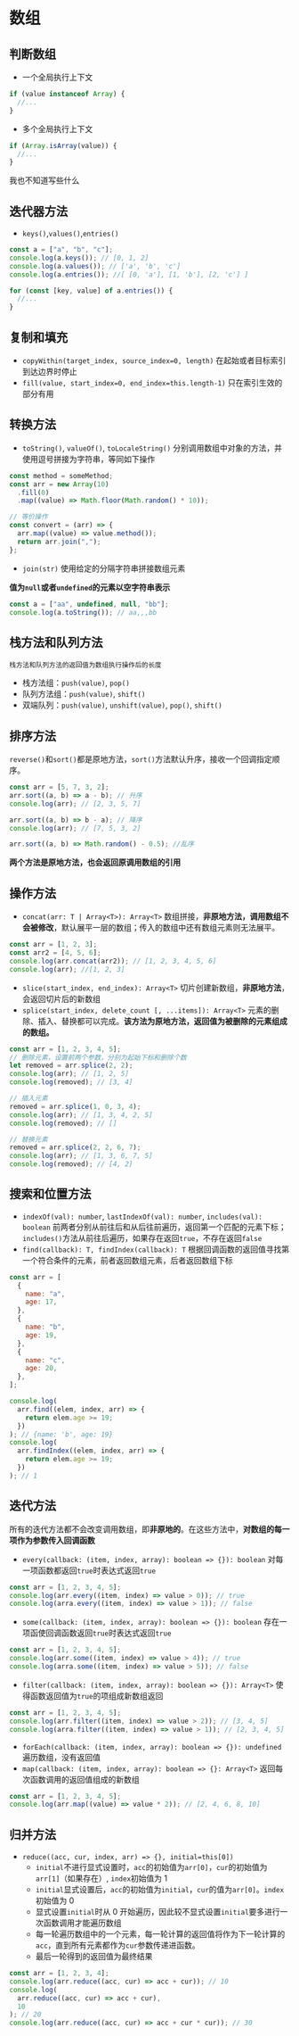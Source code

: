 # 数组

## 判断数组

- 一个全局执行上下文

```javascript
if (value instanceof Array) {
  //...
}
```

- 多个全局执行上下文

```javascript
if (Array.isArray(value)) {
  //...
}
```

我也不知道写些什么

## 迭代器方法

- `keys()`,`values()`,`entries()`

```javascript
const a = ["a", "b", "c"];
console.log(a.keys()); // [0, 1, 2]
console.log(a.values()); // ['a', 'b', 'c']
console.log(a.entries()); //[ [0, 'a'], [1, 'b'], [2, 'c'] ]

for (const [key, value] of a.entries()) {
  //...
}
```

## 复制和填充

- `copyWithin(target_index, source_index=0, length)`
  在起始或者目标索引到达边界时停止
- `fill(value, start_index=0, end_index=this.length-1)`
  只在索引生效的部分有用

## 转换方法

- `toString()`, `valueOf()`, `toLocaleString()`
  分别调用数组中对象的方法，并使用逗号拼接为字符串，等同如下操作

```javascript
const method = someMethod;
const arr = new Array(10)
  .fill(0)
  .map((value) => Math.floor(Math.random() * 10));

// 等价操作
const convert = (arr) => {
  arr.map((value) => value.method());
  return arr.join(",");
};
```

- `join(str)`
  使用给定的分隔字符串拼接数组元素

**值为`null`或者`undefined`的元素以空字符串表示**

```javascript
const a = ["aa", undefined, null, "bb"];
console.log(a.toString()); // aa,,,bb
```

## 栈方法和队列方法

    栈方法和队列方法的返回值为数组执行操作后的长度

- 栈方法组：`push(value)`, `pop()`
- 队列方法组：`push(value)`, `shift()`
- 双端队列：`push(value)`, `unshift(value)`, `pop()`, `shift()`

## 排序方法

`reverse()`和`sort()`都是原地方法，`sort()`方法默认升序，接收一个回调指定顺序。

```javascript
const arr = [5, 7, 3, 2];
arr.sort((a, b) => a - b); // 升序
console.log(arr); // [2, 3, 5, 7]

arr.sort((a, b) => b - a); // 降序
console.log(arr); // [7, 5, 3, 2]

arr.sort((a, b) => Math.random() - 0.5); //乱序
```

**两个方法是原地方法，也会返回原调用数组的引用**

## 操作方法

- `concat(arr: T | Array<T>): Array<T>`
  数组拼接，**非原地方法，调用数组不会被修改**，默认展平一层的数组；传入的数组中还有数组元素则无法展平。

```javascript
const arr = [1, 2, 3];
const arr2 = [4, 5, 6];
console.log(arr.concat(arr2)); // [1, 2, 3, 4, 5, 6]
console.log(arr); //[1, 2, 3]
```

- `slice(start_index, end_index): Array<T>`
  切片创建新数组，**非原地方法**，会返回切片后的新数组
- `splice(start_index, delete_count [, ...items]): Array<T>`
  元素的删除、插入、替换都可以完成。**该方法为原地方法，返回值为被删除的元素组成的数组。**

```javascript
const arr = [1, 2, 3, 4, 5];
// 删除元素，设置前两个参数，分别为起始下标和删除个数
let removed = arr.splice(2, 2);
console.log(arr); // [1, 2, 5]
console.log(removed); // [3, 4]

// 插入元素
removed = arr.splice(1, 0, 3, 4);
console.log(arr); // [1, 3, 4, 2, 5]
console.log(removed); // []

// 替换元素
removed = arr.splice(2, 2, 6, 7);
console.log(arr); // [1, 3, 6, 7, 5]
console.log(removed); // [4, 2]
```

## 搜索和位置方法

- `indexOf(val): number`, `lastIndexOf(val): number`, `includes(val): boolean`
  前两者分别从前往后和从后往前遍历，返回第一个匹配的元素下标；`includes()`方法从前往后遍历，如果存在返回`true`，不存在返回`false`
- `find(callback): T, findIndex(callback): T`
  根据回调函数的返回值寻找第一个符合条件的元素，前者返回数组元素，后者返回数组下标

```javascript
const arr = [
  {
    name: "a",
    age: 17,
  },
  {
    name: "b",
    age: 19,
  },
  {
    name: "c",
    age: 20,
  },
];

console.log(
  arr.find((elem, index, arr) => {
    return elem.age >= 19;
  })
); // {name: 'b', age: 19}
console.log(
  arr.findIndex((elem, index, arr) => {
    return elem.age >= 19;
  })
); // 1
```

## 迭代方法

所有的迭代方法都不会改变调用数组，即**非原地的**。在这些方法中，**对数组的每一项作为参数传入回调函数**

- `every(callback: (item, index, array): boolean => {}): boolean`
  对每一项函数都返回`true`时表达式返回`true`

```js
const arr = [1, 2, 3, 4, 5];
console.log(arr.every((item, index) => value > 0)); // true
console.log(arra.every((item, index) => value > 1)); // false
```

- `some(callback: (item, index, array): boolean => {}): boolean`
  存在一项函使回调函数返回`true`时表达式返回`true`

```js
const arr = [1, 2, 3, 4, 5];
console.log(arr.some((item, index) => value > 4)); // true
console.log(arra.some((item, index) => value > 5)); // false
```

- `filter(callback: (item, index, array): boolean => {}): Array<T>`
  使得函数返回值为`true`的项组成新数组返回

```js
const arr = [1, 2, 3, 4, 5];
console.log(arr.filter((item, index) => value > 2)); // [3, 4, 5]
console.log(arra.filter((item, index) => value > 1)); // [2, 3, 4, 5]
```

- `forEach(callback: (item, index, array): boolean => {}): undefined`
  遍历数组，没有返回值
- `map(callback: (item, index, array): boolean => {}: Array<T>`
  返回每次函数调用的返回值组成的新数组

```js
const arr = [1, 2, 3, 4, 5];
console.log(arr.map((value) => value * 2)); // [2, 4, 6, 8, 10]
```

## 归并方法

- `reduce((acc, cur, index, arr) => {}, initial=this[0])`
  - `initial`不进行显式设置时，`acc`的初始值为`arr[0]`，`cur`的初始值为`arr[1]`（如果存在）, `index`初始值为 1
  - `initial`显式设置后，`acc`的初始值为`initial`，`cur`的值为`arr[0]`。`index`初始值为 0
  - 显式设置`initial`时从 0 开始遍历，因此较不显式设置`initial`要多进行一次函数调用才能遍历数组
  - 每一轮遍历数组中的一个元素，每一轮计算的返回值将作为下一轮计算的`acc`，直到所有元素都作为`cur`参数传递进函数。
  - 最后一轮得到的返回值为最终结果

```js
const arr = [1, 2, 3, 4];
console.log(arr.reduce((acc, cur) => acc + cur)); // 10
console.log(
  arr.reduce((acc, cur) => acc + cur),
  10
); // 20
console.log(arr.reduce((acc, cur) => acc + cur * cur)); // 30
```
